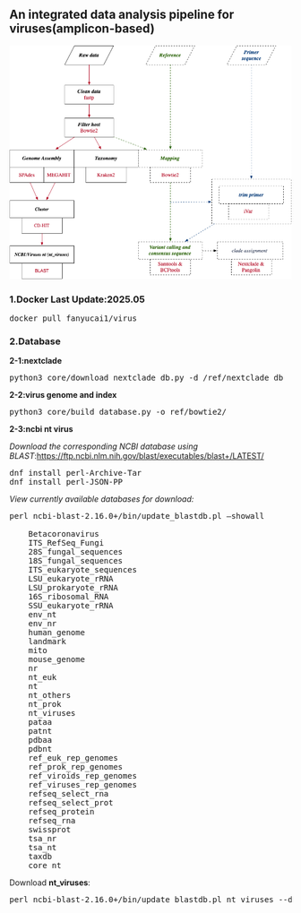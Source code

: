 ## An integrated data analysis pipeline for viruses(amplicon-based)

![flow-chart](./virus.png)

### 1.Docker Last Update:2025.05

<pre>docker pull fanyucai1/virus</pre>

### 2.Database

**2-1:nextclade**
<pre>python3 core/download_nextclade_db.py -d /ref/nextclade_db</pre> 

**2-2:virus genome and index**
<pre>python3 core/build_database.py -o ref/bowtie2/</pre>

**2-3:ncbi nt virus**

*Download the corresponding NCBI database using BLAST*:https://ftp.ncbi.nlm.nih.gov/blast/executables/blast+/LATEST/
<pre>
dnf install perl-Archive-Tar
dnf install perl-JSON-PP
</pre>

*View currently available databases for download:*
<pre>perl ncbi-blast-2.16.0+/bin/update_blastdb.pl –showall

    Betacoronavirus
    ITS_RefSeq_Fungi
    28S_fungal_sequences
    18S_fungal_sequences
    ITS_eukaryote_sequences
    LSU_eukaryote_rRNA
    LSU_prokaryote_rRNA
    16S_ribosomal_RNA
    SSU_eukaryote_rRNA
    env_nt
    env_nr
    human_genome
    landmark
    mito
    mouse_genome
    nr
    nt_euk
    nt
    nt_others
    nt_prok
    nt_viruses
    pataa
    patnt
    pdbaa
    pdbnt
    ref_euk_rep_genomes
    ref_prok_rep_genomes
    ref_viroids_rep_genomes
    ref_viruses_rep_genomes
    refseq_select_rna
    refseq_select_prot
    refseq_protein
    refseq_rna
    swissprot
    tsa_nr
    tsa_nt
    taxdb
    core_nt
</pre>

Download **nt_viruses**:
<pre>perl ncbi-blast-2.16.0+/bin/update_blastdb.pl nt_viruses --decompress</pre>




